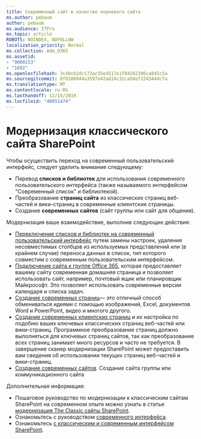 ```yaml
---
title: Современный сайт в качестве корневого сайта
ms.author: pebaum
author: pebaum
ms.audience: ITPro
ms.topic: article
ROBOTS: NOINDEX, NOFOLLOW
localization_priority: Normal
ms.collection: Adm_O365
ms.assetid:
- "9000153"
- "1692"
ms.openlocfilehash: 3c48cb2dc172ac55e4517e1f84282396ca845c5a
ms.sourcegitcommit: 0f0186044a3597e42ad14c32ca58e7224344dcfa
ms.translationtype: MT
ms.contentlocale: ru-RU
ms.lasthandoff: 12/15/2019
ms.locfileid: "40051474"
---
```

# <a name="modernize-your-classic-sharepoint-site"></a>Модернизация классического сайта SharePoint

Чтобы осуществить переход на современный пользовательский интерфейс, следует уделить внимание следующему:

- Перевод **списков и библиотек** для использования современного пользовательского интерфейса (также называемого интерфейсом "Современный список" и библиотекой).
- Преобразование **страниц сайта** из классических страниц веб-частей и вики-страниц в современные клиентские страницы.
- Создание **современных сайтов** (сайт группы или сайт для общения).

Модернизация ваше взаимодействие, выполнив следующие действия:
- [Переключение списков и библиотек на современный пользовательский интерфейс](https://docs.microsoft.com/sharepoint/dev/transform/modernize-userinterface-lists-and-libraries) путем замены настроек, удаления несовместимых столбцов из используемых представлений или (в крайнем случае) переноса данных в список, тип которого совместим с современным пользовательским интерфейсом.
- [Подключение сайта к группе Office 365](https://docs.microsoft.com/sharepoint/dev/transform/modernize-connect-to-office365-group), которая предоставляет вашему сайту современная домашняя страница и позволяет использовать сайт, например, почтовый ящик или планировщик Майкрософт. Это позволяет использовать современные версии календаря и списка задач.
- [Создание современных страниц](https://support.office.com/article/create-and-use-modern-pages-on-a-sharepoint-site-b3d46deb-27a6-4b1e-87b8-df851e503dec)— это отличный способ обмениваться идеями с помощью изображений, Excel, документов Word и PowerPoint, видео и многого другого.
- [Создание современных клиентских страниц](https://docs.microsoft.com/sharepoint/dev/transform/modernize-userinterface-site-pages) и их настройка по подобию ваших ключевых классических страниц веб-частей или вики-страниц. Программное преобразование страниц должно выполняться для ключевых страниц сайтов, так как преобразование всех страниц занимает много ресурсов и часто не требуется. В завершение сканер модернизации SharePoint может предоставить вам сведения об использовании текущих страниц веб-частей и вики-страниц.
- [Создание современных сайтов](https://support.office.com/article/create-a-team-site-in-sharepoint-ef10c1e7-15f3-42a3-98aa-b5972711777d). Создание сайта группы или коммуникационного сайта

Дополнительная информация: 
- Пошаговое руководство по модернизации к классическим сайтам SharePoint на современном опыте можно узнать в статье [модернизация The Classic сайты SharePoint](https://docs.microsoft.com/sharepoint/dev/transform/modernize-classic-sites).
- Ознакомьтесь с руководством [современного интерфейса](https://docs.microsoft.com/sharepoint/guide-to-sharepoint-modern-experience).
- Ознакомьтесь [с классическим и современным интерфейсом SharePoint](https://support.office.com/article/sharepoint-classic-and-modern-experiences-5725c103-505d-4a6e-9350-300d3ec7d73f). 




